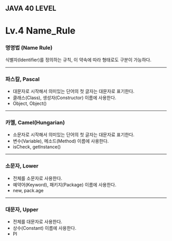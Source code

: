## JAVA 40 LEVEL
# Lv.4 Name_Rule

### 명명법 (Name Rule)
식별자(Identifier)를 정의하는 규칙, 이 약속에 따라 형태로도 구분이 가능하다. 

---

### 파스칼, Pascal
- 대문자로 시작해서 의미있는 단어의 첫 글자는 대문자로 표기한다.
- 클래스(Class), 생성자(Constructor) 이름에 사용한다.
- Object, Object()

---

### 카멜, Camel(Hungarian)
- 소문자로 시작해서 의미있는 단어의 첫 글자는 대문자료 표기한다.
- 변수(Variable), 메소드(Method) 이름에 사용한다.
- isCheck, getInstance()

---

### 소문자, Lower
- 전체를 소문자로 사용한다.
- 예약어(Keyword), 패키지(Package) 이름에 사용한다.
- new, pack.age

---

### 대문자, Upper
- 전체를 대문자로 사용한다.
- 상수(Constant) 이름에 사용한다.
- PI